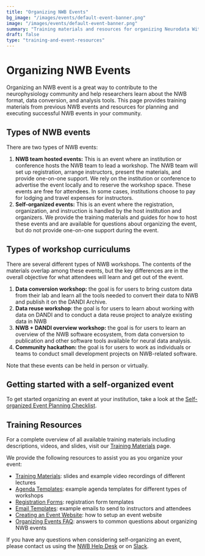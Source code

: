 ```yaml
---
title: "Organizing NWB Events"
bg_image: "/images/events/default-event-banner.png"
image: "/images/events/default-event-banner.png"
summary: "Training materials and resources for organizing Neurodata Without Borders (NWB) events."
draft: false
type: "training-and-event-resources"
---
```


# Organizing NWB Events

Organizing an NWB event is a great way to contribute to the neurophysiology community and help researchers learn about the NWB format, data conversion, and analysis tools. This page provides training materials from previous NWB events and resources for planning and executing successful NWB events in your community.

## Types of NWB events

There are two types of NWB events:

1. **NWB team hosted events:** This is an event where an institution or conference hosts the NWB team to lead a workshop. The NWB team will set up registration, arrange instructors, present the materials, and provide one-on-one support. We rely on the institution or conference to advertise the event locally and to reserve the workshop space. These events are free for attendees. In some cases, institutions choose to pay for lodging and travel expenses for instructors.  
2. **Self-organized events:** This is an event where the registration, organization, and instruction is handled by the host institution and organizers. We provide the training materials and guides for how to host these events and are available for questions about organizing the event, but do not provide one-on-one support during the event.

## Types of workshop curriculums

There are several different types of NWB workshops. The contents of the materials overlap among these events, but the key differences are in the overall objective for what attendees will learn and get out of the event.

1. **Data conversion workshop:** the goal is for users to bring custom data from their lab and learn all the tools needed to convert their data to NWB and publish it on the DANDI Archive.   
2. **Data reuse workshop**: the goal is for users to learn about working with data on DANDI and to conduct a data reuse project to analyze existing data in NWB   
3. **NWB \+ DANDI overview workshop:** the goal is for users to learn an overview of the NWB software ecosystem, from data conversion to publication and other software tools available for neural data analysis.  
4. **Community hackathon:** the goal is for users to work as individuals or teams to conduct small development projects on NWB-related software. 

Note that these events can be held in person or virtually.

## Getting started with a self-organized event

To get started organizing an event at your institution, take a look at the  <a href="https://docs.google.com/document/d/1jFnpretzeVHOxHPPEQrHboIEibH5jOs0rORvXQKaoKs/edit?tab=t.0" target="_blank">Self-organized Event Planning Checklist</a>.

## Training Resources

For a complete overview of all available training materials including descriptions, videos, and slides, visit our <a href="/training-materials/" target="_blank">Training Materials</a> page.

We provide the following resources to assist you as you organize your event: 

- <a href="/training-materials/" target="_blank">Training Materials</a>: slides and example video recordings of different lectures  
- <a href="/agenda-templates/" target="_blank">Agenda Templates</a>: example agenda templates for different types of workshops  
- <a href="https://drive.google.com/drive/folders/1do1xmzc8-sPm5ioGMvOuOcfyYULCF9dT?usp=share_link" target="_blank">Registration Forms</a>: registration form templates
- <a href="/email-templates/" target="_blank">Email Templates</a>: example emails to send to instructors and attendees
- <a href="/create-event-website/" target="_blank">Creating an Event Website</a>: how to setup an event website
- <a href="/organizing-events-faq/" target="_blank">Organizing Events FAQ</a>: answers to common questions about organizing NWB events

If you have any questions when considering self-organizing an event, please contact us using the <a href="https://github.com/NeurodataWithoutBorders/helpdesk/discussions" target="_blank">NWB Help Desk</a> or on <a href="https://join.slack.com/t/nwb-users/shared_invite/enQtNzMwOTcwNzQ2MDM3LTY5NDk5YjA5Y2RhNTJlZWQzYWM3MmQyNTVhZDQyNDA5ZGViYWE5N2NlMzc4YjQzODZkMGVhZjFiYTZhNGNmY2U" target="_blank">Slack</a>.
